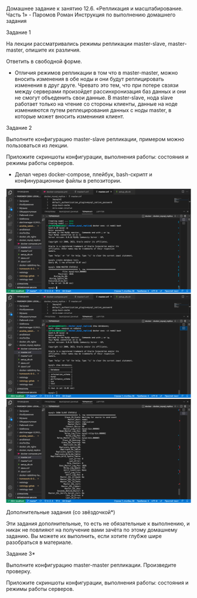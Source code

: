 Домашнее задание к занятию 12.6. «Репликация и масштабирование. Часть 1» - Паромов Роман
Инструкция по выполнению домашнего задания

Задание 1

На лекции рассматривались режимы репликации master-slave, master-master, опишите их различия.

Ответить в свободной форме.

* Отличия режимов репликации в том что в master-master, можно вносить изменения в обе ноды и они будут реплицировать изменения в друг друге. Чревато это тем, что при потере свзязи между серверами произойдет рассинхронизация баз данных и они не смогут объеденить свои данные. В master-slave, нода slave работает только на чтение со стороны клиенты, данные на ноде изменияются путем реплецирования данных с ноды master, в которые может вносить измениния клиент.  

Задание 2

Выполните конфигурацию master-slave репликации, примером можно пользоваться из лекции.

Приложите скриншоты конфигурации, выполнения работы: состояния и режимы работы серверов.

* Делал через docker-compose, плейбук, bash-скрипт и конфинурационные файлы в репозитории.

![](https://github.com/Romera14/hw_mysql_replica_in_docker_P1/blob/main/screenshots/master.png)
![](https://github.com/Romera14/hw_mysql_replica_in_docker_P1/blob/main/screenshots/slave1.png)
![](https://github.com/Romera14/hw_mysql_replica_in_docker_P1/blob/main/screenshots/slave2.png)

Дополнительные задания (со звёздочкой*)

Эти задания дополнительные, то есть не обязательные к выполнению, и никак не повлияют на получение вами зачёта по этому домашнему заданию. Вы можете их выполнить, если хотите глубже шире разобраться в материале.

Задание 3*

Выполните конфигурацию master-master репликации. Произведите проверку.

Приложите скриншоты конфигурации, выполнения работы: состояния и режимы работы серверов.
